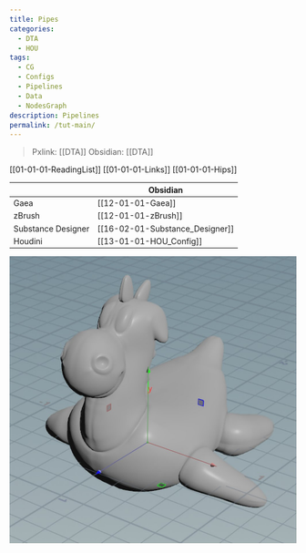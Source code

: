 ```yaml
---
title: Pipes
categories:
  - DTA
  - HOU
tags:
  - CG
  - Configs
  - Pipelines
  - Data
  - NodesGraph
description: Pipelines
permalink: /tut-main/
---
```

> Pxlink: [[DTA]]
>Obsidian: [[DTA]]

[[01-01-01-ReadingList]]
[[01-01-01-Links]]
[[01-01-01-Hips]]

|  | Obsidian |
| ---- | ---- |
| Gaea | [[12-01-01-Gaea]] |
| zBrush | [[12-01-01-zBrush]]<br> |
| Substance Designer | [[16-02-01-Substance_Designer]] |
| Houdini | [[13-01-01-HOU_Config]] |




![My image Name](/src/pipe/axies_gl.png)
